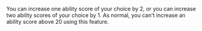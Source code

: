 You can increase one ability score of your choice by 2, or you can increase two ability scores of your choice by 1. As normal, you can't increase an ability score above 20 using this feature.